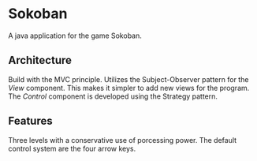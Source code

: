 # Sokoban
A java application for the game Sokoban.

## Architecture
Build with the MVC principle. Utilizes the Subject-Observer pattern for the *View* component. This makes it simpler to add new views for the program. The *Control* component is developed using the Strategy pattern.  

## Features
Three levels with a conservative use of porcessing power. The default control system are the four arrow keys.
